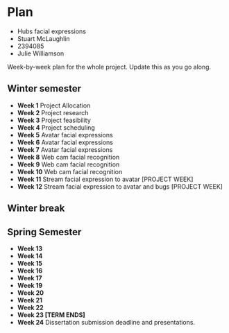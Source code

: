 # Plan

* Hubs facial expressions
* Stuart McLaughlin
* 2394085
* Julie Williamson

Week-by-week plan for the whole project. Update this as you go along.

## Winter semester

* **Week 1** Project Allocation
* **Week 2** Project research
* **Week 3** Project feasibility
* **Week 4** Project scheduling
* **Week 5** Avatar facial expressions
* **Week 6** Avatar facial expressions
* **Week 7** Avatar facial expressions
* **Week 8** Web cam facial recognition
* **Week 9** Web cam facial recognition
* **Week 10** Web cam facial recognition
* **Week 11** Stream facial expression to avatar [PROJECT WEEK]
* **Week 12** Stream facial expression to avatar and bugs [PROJECT WEEK]

## Winter break

## Spring Semester

* **Week 13**
* **Week 14**
* **Week 15**
* **Week 16**
* **Week 17**
* **Week 19**
* **Week 20**
* **Week 21**
* **Week 22**
* **Week 23 [TERM ENDS]**
* **Week 24** Dissertation submission deadline and presentations.
